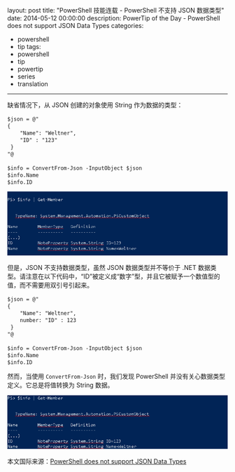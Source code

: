 layout: post
title: "PowerShell 技能连载 - PowerShell 不支持 JSON 数据类型"
date: 2014-05-12 00:00:00
description: PowerTip of the Day - PowerShell does not support JSON Data Types
categories:
- powershell
- tip
tags:
- powershell
- tip
- powertip
- series
- translation
---
缺省情况下，从 JSON 创建的对象使用 String 作为数据的类型：

    $json = @"
    {
        "Name": "Weltner",
        "ID" : "123"
     }
    "@
    
    $info = ConvertFrom-Json -InputObject $json
    $info.Name
    $info.ID
    
![](/img/2014-05-12-powershell-does-not-support-json-data-types-001.png)

但是，JSON 不支持数据类型，虽然 JSON 数据类型并不等价于 .NET 数据类型。请注意在以下代码中，“ID”被定义成“数字”型，并且它被赋予一个数值型的值，而不需要用双引号引起来。

    $json = @"
    {
        "Name": "Weltner",
        number: "ID" : 123
     }
    "@
    
    $info = ConvertFrom-Json -InputObject $json
    $info.Name
    $info.ID
    
    
然而，当使用 `ConvertFrom-Json` 时，我们发现 PowerShell 并没有关心数据类型定义。它总是将值转换为 String 数据。

![](/img/2014-05-12-powershell-does-not-support-json-data-types-002.png)

<!--more-->

本文国际来源：[PowerShell does not support JSON Data Types](http://community.idera.com/powershell/powertips/b/tips/posts/powershell-does-not-support-json-data-types)
